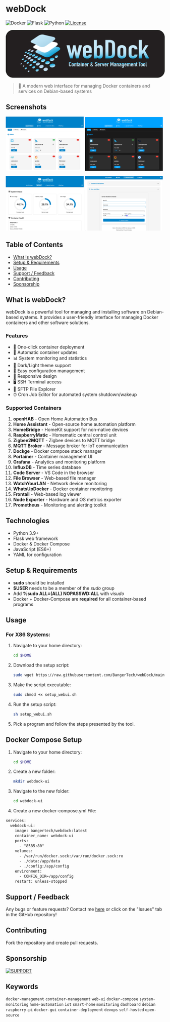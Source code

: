 # webDock

![Docker](https://img.shields.io/badge/docker-%230db7ed.svg?style=for-the-badge&logo=docker&logoColor=white)
![Flask](https://img.shields.io/badge/flask-%23000.svg?style=for-the-badge&logo=flask&logoColor=white)
![Python](https://img.shields.io/badge/python-3670A0?style=for-the-badge&logo=python&logoColor=ffdd54)
[![License](https://img.shields.io/github/license/BangerTech/webDock?style=for-the-badge)](LICENSE)

![weDock Logo](images/webdock-logo.png)

> 🐳 A modern web interface for managing Docker containers and services on Debian-based systems

## Screenshots


<img src="images/screenshots/dashboard-light.png" width="49%" /> <img src="images/screenshots/dashboard-dark.png" width="49%" />

<img src="images/screenshots/status.png" width="49%" /> <img src="images/screenshots/special.png" width="49%" />

## Table of Contents
- [What is webDock?](#what-is-webdock)
- [Setup & Requirements](#setup--requirements)
- [Usage](#usage)
- [Support / Feedback](#support--feedback)
- [Contributing](#contributing)
- [Sponsorship](#sponsorship)

## What is webDock?
webDock is a powerful tool for managing and installing software on Debian-based systems. It provides a user-friendly interface for managing Docker containers and other software solutions.

### Features
- 🚀 One-click container deployment
- 🔄 Automatic container updates
- 📊 System monitoring and statistics
- 🌙 Dark/Light theme support
- 🔧 Easy configuration management
- 📱 Responsive design
- 🖥️ SSH Terminal access
- 📁 SFTP File Explorer
- ⏰ Cron Job Editor for automated system shutdown/wakeup

### Supported Containers
1. **openHAB** - Open Home Automation Bus
2. **Home Assistant** - Open-source home automation platform
3. **HomeBridge** - HomeKit support for non-native devices
4. **RaspberryMatic** - Homematic central control unit
5. **Zigbee2MQTT** - Zigbee devices to MQTT bridge
6. **MQTT Broker** - Message broker for IoT communication
7. **Dockge** - Docker compose stack manager
8. **Portainer** - Container management UI
9. **Grafana** - Analytics and monitoring platform
10. **InfluxDB** - Time series database
11. **Code Server** - VS Code in the browser
12. **File Browser** - Web-based file manager
13. **WatchYourLAN** - Network device monitoring
14. **WhatsUpDocker** - Docker container monitoring
15. **Frontail** - Web-based log viewer
16. **Node Exporter** - Hardware and OS metrics exporter
17. **Prometheus** - Monitoring and alerting toolkit

## Technologies
- Python 3.9+
- Flask web framework
- Docker & Docker Compose
- JavaScript (ES6+)
- YAML for configuration

## Setup & Requirements
- **sudo** should be installed
- **$USER** needs to be a member of the _sudo_ group
- Add **%sudo  ALL=(ALL) NOPASSWD:ALL** with _visudo_
- Docker + Docker-Compose are **required** for all container-based programs

## Usage

### For X86 Systems:
1. Navigate to your home directory:
   ```bash
   cd $HOME
   ```
2. Download the setup script:
   ```bash
   sudo wget https://raw.githubusercontent.com/BangerTech/webDock/main/setup_webui.sh
   ```
3. Make the script executable:
   ```bash
   sudo chmod +x setup_webui.sh
   ```
4. Run the setup script:
   ```bash
   sh setup_webui.sh
   ```
5. Pick a program and follow the steps presented by the tool.

## Docker Compose Setup

1. Navigate to your home directory:
   ```bash
   cd $HOME
   ```
2. Create a new folder:
   ```bash
   mkdir webdock-ui
   ```
3. Navigate to the new folder:
   ```bash
   cd webdock-ui
   ```
4. Create a new docker-compose.yml File:

```
services:
  webdock-ui:
    image: bangertech/webdock:latest
    container_name: webdock-ui
    ports:
      - "8585:80"
    volumes:
      - /var/run/docker.sock:/var/run/docker.sock:ro
      - ./data:/app/data
      - ./config:/app/config
    environment:
      - CONFIG_DIR=/app/config
    restart: unless-stopped
```



## Support / Feedback
Any bugs or feature requests? Contact me [here](https://github.com/bangertech) or click on the "Issues" tab in the GitHub repository!

## Contributing
Fork the repository and create pull requests.

## Sponsorship

<a href="https://www.paypal.com/cgi-bin/webscr?cmd=_s-xclick&hosted_button_id=FD26FHKRWS3US" target="_blank"><img src="https://pics.paypal.com/00/s/N2EwMzk4NzUtOTQ4Yy00Yjc4LWIwYmUtMTA3MWExNWIzYzMz/file.PNG" alt="SUPPORT" height="51"></a>

## Keywords
`docker-management` `container-management` `web-ui` `docker-compose` `system-monitoring` 
`home-automation` `iot` `smart-home` `monitoring` `dashboard` `debian` `raspberry-pi` 
`docker-gui` `container-deployment` `devops` `self-hosted` `open-source`
